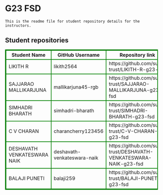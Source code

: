 # G23 FSD
    This is the readme file for student repository details for the instructors.
## Student repositories 
<table style="border : 2px solid green; width:100%;">
<tr >
<th style="border : 2px solid green;">Student Name</th>
<th style="border : 2px solid green;">GitHub Username</th>
<th style="border : 2px solid green;">Repository link</th>
</tr>
<tr style="border : 2px solid green;">
<td style="border : 2px solid green;">LIKITH R</td> 

<td style="border : 2px solid green;">likith2564</td> 

<td style="border : 2px solid green;">https://github.com/sure-trust/LIKITH-R-g23-fsd</td> 
</tr>

<tr style="border : 2px solid green;">
<td style="border : 2px solid green;">SAJJARAO MALLIKARJUNA</td> 

<td style="border : 2px solid green;">mallikarjuna45-rgb</td> 

<td style="border : 2px solid green;">https://github.com/sure-trust/SAJJARAO-MALLIKARJUNA-g23-fsd</td> 
</tr>

<tr style="border : 2px solid green;">
<td style="border : 2px solid green;">SIMHADRI BHARATH</td> 

<td style="border : 2px solid green;">simhadri-bharath</td> 

<td style="border : 2px solid green;">https://github.com/sure-trust/SIMHADRI-BHARATH-g23-fsd</td> 
</tr>

<tr style="border : 2px solid green;">
<td style="border : 2px solid green;">C V CHARAN</td> 

<td style="border : 2px solid green;">charancherry123456</td> 

<td style="border : 2px solid green;">https://github.com/sure-trust/C-V-CHARAN-g23-fsd</td> 
</tr>

<tr style="border : 2px solid green;">
<td style="border : 2px solid green;">DESHAVATH VENKATESWARA NAIK</td> 

<td style="border : 2px solid green;">deshavath-venkateswara-naik</td> 

<td style="border : 2px solid green;">https://github.com/sure-trust/DESHAVATH-VENKATESWARA-NAIK-g23-fsd</td> 
</tr>

<tr style="border : 2px solid green;">
<td style="border : 2px solid green;">BALAJI PUNETI</td> 

<td style="border : 2px solid green;">balaji259</td> 

<td style="border : 2px solid green;">https://github.com/sure-trust/BALAJI-PUNETI-g23-fsd</td> 
</tr>
